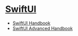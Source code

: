 # [SwiftUI](https://developer.apple.com/documentation/swiftui)

- [SwiftUI Handbook](https://designcode.io/swiftui-handbook)
- [SwiftUI Advanced Handbook](https://designcode.io/swiftui-advanced-handbook)
